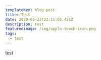 ```yaml
---
templateKey: blog-post
title: Test
date: 2020-05-23T22:11:03.421Z
description: test
featuredimage: /img/apple-touch-icon.png
tags:
  - test
---
```

test